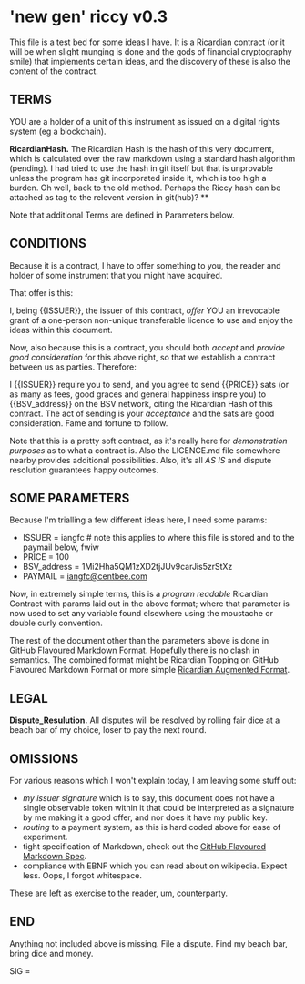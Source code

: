# 'new gen' riccy v0.3

This file is a test bed for some ideas I have.  It is a Ricardian contract (or it will be when slight munging is done and the gods of financial cryptography smile) that implements certain ideas, and the discovery of these is also the content of the contract.

## TERMS

YOU are a holder of a unit of this instrument as issued on a digital rights system (eg a blockchain).

**RicardianHash.** The Ricardian Hash is the hash of this very document,
which is calculated over the raw markdown using a standard hash algorithm (pending).
I had tried to use the hash in git itself but that is unprovable unless the program has git
incorporated inside it, which is too high a burden.  Oh well, back to the old method.
Perhaps the Riccy hash can be attached as tag to the relevent version in git(hub)?
**

Note that additional Terms are defined in Parameters below.

## CONDITIONS

Because it is a contract, I have to offer something to you, the reader and holder of some instrument that you might have acquired.

That offer is this:

I, being {{ISSUER}}, the issuer of this contract, _offer_ YOU an irrevocable grant of a one-person non-unique transferable licence to use and enjoy the ideas within this document.

Now, also because this is a contract, you should both _accept_ and _provide good consideration_ for this above right, so that we establish a contract between us as parties.  Therefore:

I {{ISSUER}} require you to send, and you agree to send {{PRICE}} sats (or as many as fees, good graces and general happiness inspire you) to {{BSV_address}} on the BSV network, citing the Ricardian Hash of this contract.  The act of sending is your _acceptance_ and the sats are good consideration.  Fame and fortune to follow.

Note that this is a pretty soft contract, as it's really here for _demonstration purposes_ as to what a contract is.  Also the LICENCE.md file somewhere nearby provides additional possibilities.  Also, it's all *AS IS* and dispute resolution guarantees happy outcomes.

## SOME PARAMETERS

Because I'm trialling a few different ideas here, I need some params:

* ISSUER = iangfc     # note this applies to where this file is stored and to the paymail below, fwiw
* PRICE = 100
* BSV_address = 1Mi2Hha5QM1zXD2tjJUv9carJis5zrStXz
* PAYMAIL = iangfc@centbee.com

Now, in extremely simple terms, this is a *program readable* Ricardian Contract with params laid out in the above format;  where that parameter is now used to set any variable found elsewhere using the moustache or double curly convention.

The rest of the document other than the parameters above is done in GitHub Flavoured Markdown Format.
Hopefully there is no clash in semantics.
The combined format might be Ricardian Topping on GitHub Flavoured Markdown Format
or more simple
<a href="RicardianAugmentedFormat.md">Ricardian Augmented Format</a>.

## LEGAL

**Dispute_Resulution.**  All disputes will be resolved by rolling fair dice at a beach bar of my choice, loser to pay the next round.

## OMISSIONS

For various reasons which I won't explain today, I am leaving some stuff out:
* _my issuer signature_ which is to say, this document does not have a single observable token within it that could be interpreted as a signature by me making it a good offer, and nor does it have my public key.
* _routing_ to a payment system, as this is hard coded above for ease of experiment.
* tight specification of Markdown, check out the  [GitHub Flavoured Markdown Spec](  https://github.github.com/gfm/ ).
* compliance with EBNF which you can read about on wikipedia.  Expect less.  Oops, I forgot whitespace.

These are left as exercise to the reader, um, counterparty.

## END

Anything not included above is missing.  File a dispute.  Find my beach bar, bring dice and money.

SIG =
